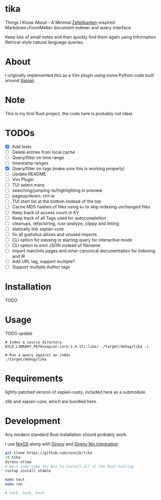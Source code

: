 # tika

Things I Know About - A Minimal [Zettelkasten](https://zettelkasten.de/posts/overview/#principles)-inspired Markdown+FrontMatter document indexer and query interface.

Keep lots of small notes and then quickly find them again using Information
Retrival-style natural language queries.

# About

I originally implemented this as a Vim plugin using some Python code built
around [Xapian](https://xapian.org/).

# Note

This is my first Rust project, the code here is probably not ideal.

# TODOs

* [x] Add tests
* [ ] Delete entries from local cache
* [ ] Query/filter on time range
* [ ] timestamp ranges
* [x] Query/filter on tags (make sure this is working properly)
* [ ] Update README
* [ ] Vim Plugin
* [ ] TUI select many
* [ ] searching/jumping-to/highlighting in preview
* [ ] pageup/down; ctrl-w
* [ ] TUI start list at the bottom instead of the top
* [ ] Cache MD5 hashes of files using `kv` to skip indexing unchanged files
* [ ] Keep track of access count in KV
* [ ] Keep track of all Tags used for autocompletion
* [ ] cleanups, refactoring, rust-analyze, clippy and linting
* [ ] statically link xapian-core
* [ ] fix all gratuitus allows and unused imports
* [ ] CLI option for passing in starting query for interactive mode
* [ ] CLI option to emit JSON instead of filename
* [ ] import man/info pages and other canonical documentation for indexing and IR
* [ ] Add URL tag, support multiple?
* [ ] Support multiple Author tags

# Installation

TODO

# Usage

TODO update

```
# Index a source directory
DYLD_LIBRARY_PATH=xapian-core-1.4.17/.libs/ ./target/debug/tika -i

# Run a query against an index
./target/debug/tika
```

# Requirements

lightly patched version of xapian-rusty, included here as a submodule.

zlib and xapian-core, which are bundled here.

# Development

Any modern standard Rust installation should probably work.

I use [NixOS](https://nixos.org/) along with [Direnv](https://direnv.net/) and [Direnv Nix Integration](https://github.com/direnv/direnv/wiki/Nix)

```bash
git clone https://github.com/ssosik/tika
cd tika
direnv allow
# Wait some time for Nix to install all of the Rust tooling
rustup install stable

make test
make run

# hack, hack, hack
```
